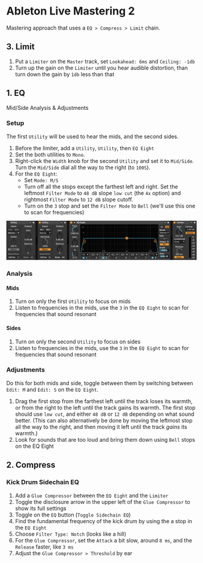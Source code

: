 # Ableton Live Mastering 2

Mastering approach that uses a `EQ > Compress > Limit` chain.

## 3. Limit

1. Put a `Limiter` on the `Master` track, set `Lookahead: 6ms` and `Ceiling: -1db`
2. Turn up the gain on the `Limiter` until you hear audible distortion, than turn down the gain by `1db` less than that

## 1. EQ

Mid/Side Analysis & Adjustments

### Setup

The first `Utility` will be used to hear the mids, and the second sides.

1. Before the limiter, add a `Utility`, `Utility`, then `EQ Eight`
2. Set the both utilities to `Mono`.
3. Right-click the `Width` knob for the second `Utility` and set it to `Mid/Side`. Turn the `Mid/Side` dial all the way to the right (to `100S`).
3. For the `EQ Eight`:
    - Set `Mode: M/S`
    - Turn off all the stops except the farthest left and right. Set the leftmost `Filter Mode` to `48 dB` slope `low cut` (the `4x` option) and rightmost `Filter Mode` to `12 dB` slope cutoff.
    - Turn on the `3` stop and set the `Filter Mode` to `Bell` (we'll use this one to scan for frequencies)

![Utilities](assets/ableton-live-utilities.png)

### Analysis

#### Mids

1. Turn on only the first `Utility` to focus on mids
2. Listen to frequencies in the mids, use the `3` in the `EQ Eight` to scan for frequencies that sound resonant

#### Sides

1. Turn on only the second `Utility` to focus on sides
2. Listen to frequencies in the mids, use the `3` in the `EQ Eight` to scan for frequencies that sound resonant

### Adjustments

Do this for both mids and side, toggle between them by switching between `Edit: M` and `Edit: S` on the `EQ Eight`.

1. Drag the first stop from the farthest left until the track loses its warmth, or from the right to the left until the track gains its warmth. The first stop should use `low cut`, and either `48 dB` or `12 dB` depending on what sound better. (This can also alternatively be done by moving the leftmost stop all the way to the right, and then moving it left until the track *gains* its warmth.)
2. Look for sounds that are too loud and bring them down using `Bell` stops on the EQ Eight

## 2. Compress

### Kick Drum Sidechain EQ

1. Add a `Glue Compressor` between the `EQ Eight` and the `Limiter`
2. Toggle the disclosure arrow in the upper left of the `Glue Compressor` to show its full settings
3. Toggle on the `EQ` button (`Toggle Sidechain EQ`)
4. Find the fundamental frequency of the kick drum by using the a stop in the `EQ Eight`
5. Choose `Filter Type: Notch` (looks like a hill)
6. For the `Glue Compressor`, set the `Attack` a bit slow, around `8 ms`, and the `Release` faster, like `3 ms`
7. Adjust the `Glue Compressor > Threshold` by ear
